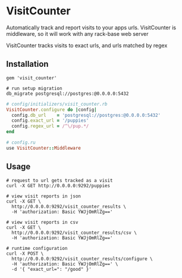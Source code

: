 # VisitCounter

Automatically track and report visits to your apps urls. VisitCounter is
middleware, so it will work with any rack-base web server

VisitCounter tracks visits to exact urls, and urls matched by regex

## Installation

`gem 'visit_counter'`

```shell
# run setup migration
db_migrate postgresql://postgres:@0.0.0.0:5432
```

```ruby
# config/initializers/visit_counter.rb
VisitCounter.configure do |config|
  config.db_url    = 'postgresql://postgres:@0.0.0.0:5432'
  config.exact_url = '/puppies'
  config.regex_url = /^\/pup.*/
end

# config.ru
use VisitCounter::Middleware
```

## Usage

```shell
# request to url gets tracked as a visit
curl -X GET http://0.0.0.0:9292/puppies

# view visit reports in json
curl -X GET \
  http://0.0.0.0:9292/visit_counter_results \
  -H 'authorization: Basic YWJjOmRlZg=='

# view visit reports in csv
curl -X GET \
  http://0.0.0.0:9292/visit_counter_results/csv \
  -H 'authorization: Basic YWJjOmRlZg=='

# runtime configuration
curl -X POST \
  http://0.0.0.0:9292/visit_counter_results/configure \
  -H 'authorization: Basic YWJjOmRlZg==' \
  -d '{ "exact_url=": "/good" }'
```
